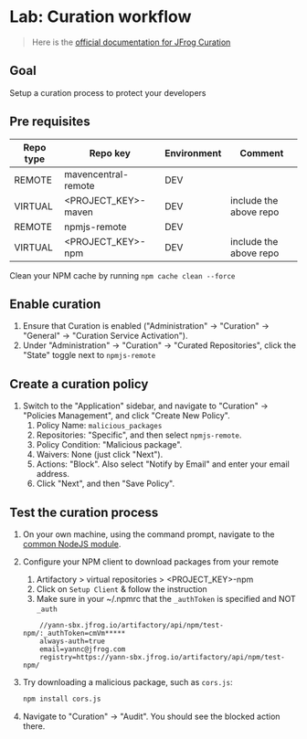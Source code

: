 # Lab: Curation workflow

> Here is the [official documentation for JFrog Curation](https://jfrog.com/help/r/jfrog-curation/jfrog-curation-workflow)

## Goal

Setup a curation process to protect your developers

## Pre requisites

Repo type | Repo key | Environment | Comment
---|---|--- |---
REMOTE | mavencentral-remote | DEV |
VIRTUAL | <PROJECT_KEY>-maven  | DEV | include the above repo
REMOTE | npmjs-remote | DEV |
VIRTUAL | <PROJECT_KEY>-npm  | DEV | include the above repo

Clean your NPM cache by running `npm cache clean --force`

## Enable curation

1. Ensure that Curation is enabled ("Administration" -> "Curation" -> "General" -> "Curation Service Activation").
2. Under "Administration" -> "Curation" -> "Curated Repositories", click the "State" toggle next to `npmjs-remote`

## Create a curation policy

1. Switch to the "Application" sidebar, and navigate to "Curation" -> "Policies Management", and click "Create New Policy".
   1. Policy Name: `malicious_packages`
   2. Repositories: "Specific", and then select `npmjs-remote`.
   3. Policy Condition: "Malicious package".
   4. Waivers: None (just click "Next").
   5. Actions: "Block". Also select "Notify by Email" and enter your email address.
   6. Click "Next", and then "Save Policy".

## Test the curation process

1. On your own machine, using the command prompt, navigate to the [common NodeJS module](../../common/js).
2. Configure your NPM client to download packages from your remote
    1. Artifactory > virtual repositories > <PROJECT_KEY>-npm
    2. Click on  `Setup Client` & follow the instruction
    3. Make sure in your ~/.npmrc that the ```_authToken``` is specified and NOT ```_auth```

    ```text
        //yann-sbx.jfrog.io/artifactory/api/npm/test-npm/:_authToken=cmVm*****
        always-auth=true
        email=yannc@jfrog.com
        registry=https://yann-sbx.jfrog.io/artifactory/api/npm/test-npm/
    ```

3. Try downloading a malicious package, such as `cors.js`:

   ```bash
   npm install cors.js
   ```

4. Navigate to "Curation" -> "Audit". You should see the blocked action there.

